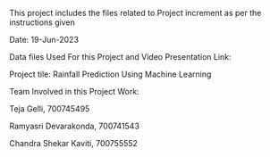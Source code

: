 This project includes the files related to Project increment as per the instructions given

Date: 19-Jun-2023

Data files Used For this Project and Video Presentation Link:



Project tile: Rainfall Prediction Using Machine Learning

Team Involved in this Project Work:

Teja Gelli, 700745495

Ramyasri Devarakonda, 700741543

Chandra Shekar Kaviti, 700755552
